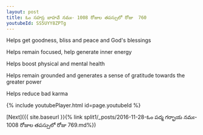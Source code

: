 ```yaml
---
layout: post
title: ఓం సహస్ర బాహవే నమః- 1008 రోజుల తపస్సులో రోజు  760
youtubeId: SS5UYY8ZPTg
---
```

 
 
Helps get goodness, bliss and peace and God's blessings
 
Helps remain focused, help generate inner energy 
 
Helps boost physical and mental health 
 
Helps remain grounded and generates a sense of gratitude towards the greater power 
 
Helps reduce bad karma
 
 
 
 


{% include youtubePlayer.html id=page.youtubeId %}
 
[Next]({{ site.baseurl }}{% link  split1/_posts/2016-11-28-ఓం పద్మ గర్భాయ నమః- 1008 రోజుల తపస్సులో రోజు  769.md%})
 
